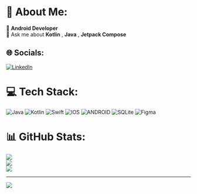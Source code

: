 # 💫 About Me:
🔭 **Android Developer**<br>💬 Ask me about **Kotlin** , **Java** , **Jetpack Compose**<br>


## 🌐 Socials:
[![LinkedIn](https://img.shields.io/badge/LinkedIn-%230077B5.svg?logo=linkedin&logoColor=white)](https://www.linkedin.com/in/cagridoseyen/) 

# 💻 Tech Stack:
![Java](https://img.shields.io/badge/java-%23ED8B00.svg?style=flat&logo=java&logoColor=white) ![Kotlin](https://img.shields.io/badge/kotlin-%230095D5.svg?style=flat&logo=kotlin&logoColor=white) ![Swift](https://img.shields.io/badge/swift-F54A2A?style=flat&logo=swift&logoColor=white) ![IOS](https://img.shields.io/badge/IOS-%2320232a.svg?style=flat&logo=apple&logoColor=white) ![ANDROID](https://img.shields.io/badge/android-%2320232a.svg?style=flat&logo=android&logoColor=%a4c639) ![SQLite](https://img.shields.io/badge/sqlite-%2307405e.svg?style=flat&logo=sqlite&logoColor=white) 	![Figma](https://img.shields.io/badge/figma-%23F24E1E.svg?style=flat&logo=figma&logoColor=white)
# 📊 GitHub Stats:
![](https://github-readme-stats.vercel.app/api?username=doseyenc&theme=dark&hide_border=true&include_all_commits=true&count_private=true)<br/>
![](https://github-readme-streak-stats.herokuapp.com/?user=doseyenc&theme=dark&hide_border=true)<br/>
![](https://github-readme-stats.vercel.app/api/top-langs/?username=doseyenc&theme=dark&hide_border=true&include_all_commits=true&count_private=true&layout=compact)

---
[![](https://visitcount.itsvg.in/api?id=doseyenc&icon=0&color=0)](https://visitcount.itsvg.in)

<!-- Proudly created with GPRM ( https://gprm.itsvg.in ) -->
